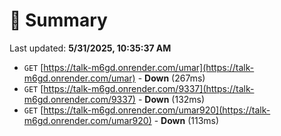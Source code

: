 # 📖 Summary
Last updated: **5/31/2025, 10:35:37 AM**

- `GET` [https://talk-m6gd.onrender.com/umar](https://talk-m6gd.onrender.com/umar) - **Down** (267ms)
- `GET` [https://talk-m6gd.onrender.com/9337](https://talk-m6gd.onrender.com/9337) - **Down** (132ms)
- `GET` [https://talk-m6gd.onrender.com/umar920](https://talk-m6gd.onrender.com/umar920) - **Down** (113ms)
